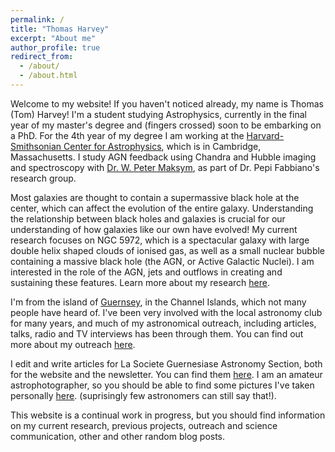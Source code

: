 ```yaml
---
permalink: /
title: "Thomas Harvey"
excerpt: "About me"
author_profile: true
redirect_from: 
  - /about/
  - /about.html
---
```


Welcome to my website! If you haven't noticed already, my name is Thomas (Tom) Harvey! I'm a student studying Astrophysics, currently in the final year of my master's degree and (fingers crossed) soon to be embarking on a PhD. For the 4th year of my degree I am working at the [Harvard-Smithsonian Center for Astrophysics](https://cfa.harvard.edu), which is in Cambridge, Massachusetts. I study AGN feedback using Chandra and Hubble imaging and spectroscopy with [Dr. W. Peter Maksym](http://hea-www.harvard.edu/~wmaksym/), as part of Dr. Pepi Fabbiano's research group.

Most galaxies are thought to contain a supermassive black hole at the center, which can affect the evolution of the entire galaxy. Understanding the relationship between black holes and galaxies is crucial for our understanding of how galaxies like our own have evolved! My current research focuses on NGC 5972, which is a spectacular galaxy with large double helix shaped clouds of ionised gas, as well as a small nuclear bubble containing a massive black hole (the AGN, or Active Galactic Nuclei). I am interested in the role of the AGN, jets and outflows in creating and sustaining these features. Learn more about my research [here](research).

I'm from the island of [Guernsey](https://en.wikipedia.org/wiki/Guernsey), in the Channel Islands, which not many people have heard of. I've been very involved with the local astronomy club for many years, and much of my astronomical outreach, including articles, talks, radio and TV interviews has been through them. You can find out more about my outreach [here](https://www.thomas-harvey.com/outreach).

I edit and write articles for La Societe Guernesiase Astronomy Section, both for the website and the newsletter. You can find them [here](http://www.astronomy.org.gg/).
I am an amateur astrophotographer, so you should be able to find some pictures I've taken personally [here](http://www.thomas-harvey.com/coolstuff/). (suprisingly few astronomers can still say that!). 

This website is a continual work in progress, but you should find information on my current research, previous projects, outreach and science communication, other and other random blog posts.
